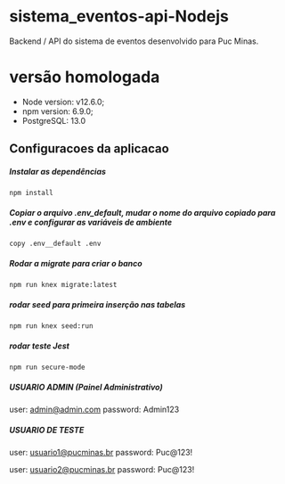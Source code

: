 # sistema_eventos-api-Nodejs
Backend / API do sistema de eventos desenvolvido para Puc Minas. 

# versão homologada
* Node version: v12.6.0;
* npm version: 6.9.0;
* PostgreSQL: 13.0

## Configuracoes da aplicacao
##### Instalar as dependências
```
npm install
```
##### Copiar o arquivo .env_default, mudar o nome do arquivo copiado para .env e configurar as variáveis de ambiente
```
copy .env__default .env
```
##### Rodar a migrate para criar o banco
```
npm run knex migrate:latest
```
##### rodar seed para primeira inserção nas tabelas
```
npm run knex seed:run
```
##### rodar teste Jest
```
npm run secure-mode
```
##### USUARIO ADMIN (Painel Administrativo)
user: admin@admin.com
password: Admin123

##### USUARIO DE TESTE
user: usuario1@pucminas.br
password: Puc@123!

user: usuario2@pucminas.br
password: Puc@123!